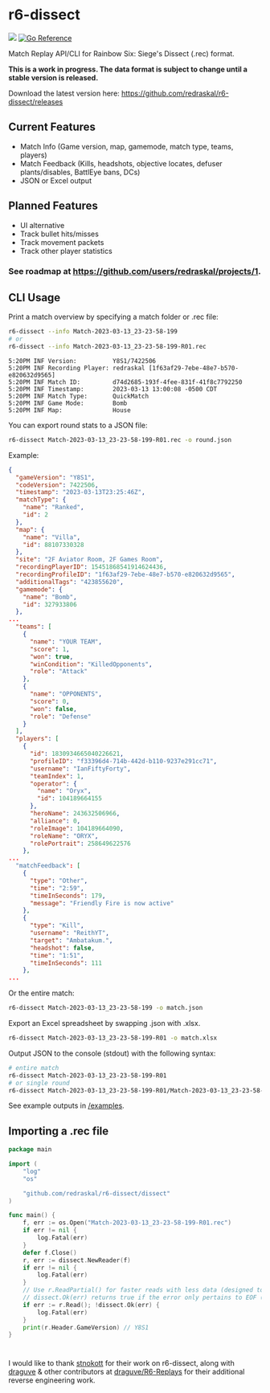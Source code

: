 # r6-dissect
[![](https://discordapp.com/api/guilds/936737628756271114/widget.png?style=shield)](https://discord.gg/XdEXWQZZAa)
[![Go Reference](https://pkg.go.dev/badge/github.com/redraskal/r6-dissect.svg)](https://pkg.go.dev/github.com/redraskal/r6-dissect)

Match Replay API/CLI for Rainbow Six: Siege's Dissect (.rec) format.

**This is a work in progress. The data format is subject to change until a stable version is released.**

Download the latest version here: https://github.com/redraskal/r6-dissect/releases

## Current Features
- Match Info (Game version, map, gamemode, match type, teams, players)
- Match Feedback (Kills, headshots, objective locates, defuser plants/disables, BattlEye bans, DCs)
- JSON or Excel output

## Planned Features
- UI alternative
- Track bullet hits/misses
- Track movement packets
- Track other player statistics

### See roadmap at https://github.com/users/redraskal/projects/1.

## CLI Usage
Print a match overview by specifying a match folder or .rec file:
```bash
r6-dissect --info Match-2023-03-13_23-23-58-199
# or
r6-dissect --info Match-2023-03-13_23-23-58-199-R01.rec
```
```
5:20PM INF Version:          Y8S1/7422506
5:20PM INF Recording Player: redraskal [1f63af29-7ebe-48e7-b570-e820632d9565]
5:20PM INF Match ID:         d74d2685-193f-4fee-831f-41f8c7792250
5:20PM INF Timestamp:        2023-03-13 13:00:08 -0500 CDT
5:20PM INF Match Type:       QuickMatch
5:20PM INF Game Mode:        Bomb
5:20PM INF Map:              House
```
You can export round stats to a JSON file:
```bash
r6-dissect Match-2023-03-13_23-23-58-199-R01.rec -o round.json
```
Example:
```json
{
  "gameVersion": "Y8S1",
  "codeVersion": 7422506,
  "timestamp": "2023-03-13T23:25:46Z",
  "matchType": {
    "name": "Ranked",
    "id": 2
  },
  "map": {
    "name": "Villa",
    "id": 88107330328
  },
  "site": "2F Aviator Room, 2F Games Room",
  "recordingPlayerID": 15451868541914624436,
  "recordingProfileID": "1f63af29-7ebe-48e7-b570-e820632d9565",
  "additionalTags": "423855620",
  "gamemode": {
    "name": "Bomb",
    "id": 327933806
  },
...
  "teams": [
    {
      "name": "YOUR TEAM",
      "score": 1,
      "won": true,
      "winCondition": "KilledOpponents",
      "role": "Attack"
    },
    {
      "name": "OPPONENTS",
      "score": 0,
      "won": false,
      "role": "Defense"
    }
  ],
  "players": [
    {
      "id": 1830934665040226621,
      "profileID": "f33396d4-714b-442d-b110-9237e291cc71",
      "username": "IanFiftyForty",
      "teamIndex": 1,
      "operator": {
        "name": "Oryx",
        "id": 104189664155
      },
      "heroName": 243632506966,
      "alliance": 0,
      "roleImage": 104189664090,
      "roleName": "ORYX",
      "rolePortrait": 258649622576
    },
...
  "matchFeedback": [
    {
      "type": "Other",
      "time": "2:59",
      "timeInSeconds": 179,
      "message": "Friendly Fire is now active"
    },
    {
      "type": "Kill",
      "username": "ReithYT",
      "target": "Ambatakum.",
      "headshot": false,
      "time": "1:51",
      "timeInSeconds": 111
    },
...
```
Or the entire match:
```bash
r6-dissect Match-2023-03-13_23-23-58-199 -o match.json
```
Export an Excel spreadsheet by swapping .json with .xlsx.
```bash
r6-dissect Match-2023-03-13_23-23-58-199-R01 -o match.xlsx
```
Output JSON to the console (stdout) with the following syntax:
```bash
# entire match
r6-dissect Match-2023-03-13_23-23-58-199-R01
# or single round
r6-dissect Match-2023-03-13_23-23-58-199-R01/Match-2023-03-13_23-23-58-199-R01.rec
```

See example outputs in [/examples](https://github.com/redraskal/r6-dissect/tree/main/examples).

## Importing a .rec file
```go
package main

import (
	"log"
	"os"

	"github.com/redraskal/r6-dissect/dissect"
)

func main() {
	f, err := os.Open("Match-2023-03-13_23-23-58-199-R01.rec")
	if err != nil {
		log.Fatal(err)
	}
	defer f.Close()
	r, err := dissect.NewReader(f)
	if err != nil {
		log.Fatal(err)
	}
	// Use r.ReadPartial() for faster reads with less data (designed to fill in data gaps in the header)
	// dissect.Ok(err) returns true if the error only pertains to EOF (read was successful)
	if err := r.Read(); !dissect.Ok(err) {
		log.Fatal(err)
	}
	print(r.Header.GameVersion) // Y8S1
}
```

#
I would like to thank [stnokott](https://github.com/stnokott) for their work on r6-dissect, along with [draguve](https://github.com/draguve) & other contributors at [draguve/R6-Replays](https://github.com/draguve/R6-Replays) for their additional reverse engineering work.
